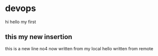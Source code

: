 # devops
 hi hello my first
## this my new insertion
this is a new line no4
now written from my local
hello written from remote
